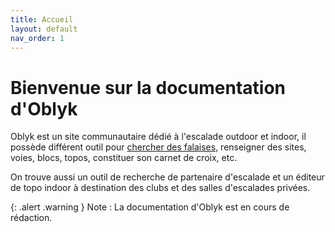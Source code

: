 ```yaml
---
title: Accueil
layout: default
nav_order: 1
---
```


# Bienvenue sur la documentation d'Oblyk

Oblyk est un site communautaire dédié à l'escalade outdoor et indoor, il possède différent outil pour [chercher des falaises], renseigner des sites, voies, blocs, topos, constituer son carnet de croix, etc.

On trouve aussi un outil de recherche de partenaire d'escalade et un éditeur de topo indoor à destination des clubs et des salles d'escalades privées.

{: .alert .warning }
Note : La documentation d'Oblyk est en cours de rédaction.

[chercher des falaises]: docs/sites-naturels/trouver-un-site